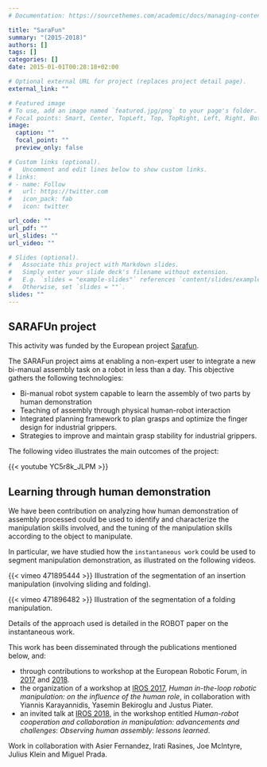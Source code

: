 ```yaml
---
# Documentation: https://sourcethemes.com/academic/docs/managing-content/

title: "SaraFun"
summary: "(2015-2018)"
authors: []
tags: []
categories: []
date: 2015-01-01T00:28:18+02:00

# Optional external URL for project (replaces project detail page).
external_link: ""

# Featured image
# To use, add an image named `featured.jpg/png` to your page's folder.
# Focal points: Smart, Center, TopLeft, Top, TopRight, Left, Right, BottomLeft, Bottom, BottomRight.
image:
  caption: ""
  focal_point: ""
  preview_only: false

# Custom links (optional).
#   Uncomment and edit lines below to show custom links.
# links:
# - name: Follow
#   url: https://twitter.com
#   icon_pack: fab
#   icon: twitter

url_code: ""
url_pdf: ""
url_slides: ""
url_video: ""

# Slides (optional).
#   Associate this project with Markdown slides.
#   Simply enter your slide deck's filename without extension.
#   E.g. `slides = "example-slides"` references `content/slides/example-slides.md`.
#   Otherwise, set `slides = ""`.
slides: ""
---
```


## SARAFUn project

This activity was funded by the European project [Sarafun](http://sarafun.eu/).

The SARAFun project aims at enabling a non-expert user to integrate a new bi-manual assembly task on a robot in less than a day.
This objective gathers the following technologies:

* Bi-manual robot system capable to learn the assembly of two parts by human demonstration
* Teaching of assembly through physical human-robot interaction
* Integrated planning framework to plan grasps and optimize the finger design for industrial grippers.
* Strategies to improve and maintain grasp stability for industrial grippers.

The following video illustrates the main outcomes of the project:

{{< youtube YC5r8k_JLPM >}}

## Learning through human demonstration

We have been contribution on analyzing how human demonstration of assembly processed could be used to identify and characterize the manipulation skills involved, and the tuning of the manipulation skills according to the object to manipulate.

In particular, we have studied how the `instantaneous work` could be used to segment manipulation demonstration, as illustrated on the following videos.

{{< vimeo 471895444 >}}
Illustration of the segmentation of an insertion manipulation (involving sliding and folding).

{{< vimeo 471896482 >}}
Illustration of the segmentation of a folding manipulation.

Details of the approach used is detailed in the ROBOT paper on the instantaneous work.

This work has been disseminated through the publications mentioned below, and:

* through contributions to workshop at the European Robotic Forum, in [2017](http://sarafun.eu/%20erf-2017-tbd-for-industrial-applications%20/) and [2018](http://cs.lth.se/jacek-malec/smart-cooperative-robots-for-agile-assembly-workshop-erf2018/).
* the organization of a workshop at [IROS 2017](http://sarafun.eu/iros2017_hr/), _Human in-the-loop robotic manipulation: on the influence of the human role_, in collaboration with Yiannis Karayannidis, Yasemin Bekiroglu and Justus Piater.
* an invited talk at [IROS 2018](https://www.roboticvision.org/humanrobotcooperationirosws/), in the workshop entitled _Human-robot cooperation and collaboration in manipulation: advancements and challenges_: _Observing human assembly: lessons learned_.


Work in collaboration with Asier Fernandez, Irati Rasines, Joe McIntyre, Julius Klein and Miguel Prada.

